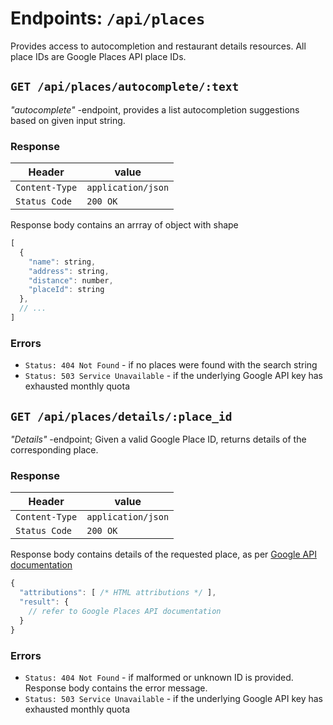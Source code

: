 Endpoints: `/api/places`
=============================

Provides access to autocompletion and restaurant details resources. All place IDs are Google Places API place IDs.


`GET /api/places/autocomplete/:text`
-----------------------
*"autocomplete"* -endpoint, provides a list autocompletion suggestions based on given input string.

### Response

| Header         | value              |
| -------------- | ------------------ |
| `Content-Type` | `application/json` |
| `Status Code`  | `200 OK`           |

Response body contains an arrray of object with shape
```js
[
  {
    "name": string,
    "address": string,
    "distance": number,
    "placeId": string
  },
  // ...
]
```

### Errors
 - `Status: 404 Not Found` - if no places were found with the search string
 - `Status: 503 Service Unavailable` - if the underlying Google API key has exhausted monthly quota


`GET /api/places/details/:place_id`
--------------------------
*"Details"* -endpoint; Given a valid Google Place ID, returns details of the corresponding place.

### Response
| Header         | value              |
| -------------- | ------------------ |
| `Content-Type` | `application/json` |
| `Status Code`  | `200 OK`           |

Response body contains details of the requested place, as per [Google API documentation](https://developers.google.com/places/web-service/details#fields)

```js
{
  "attributions": [ /* HTML attributions */ ],
  "result": {
    // refer to Google Places API documentation
  }
}
```

### Errors
 - `Status: 404 Not Found` - if malformed or unknown ID is provided. Response body contains the error message.
 - `Status: 503 Service Unavailable` - if the underlying Google API key has exhausted monthly quota
